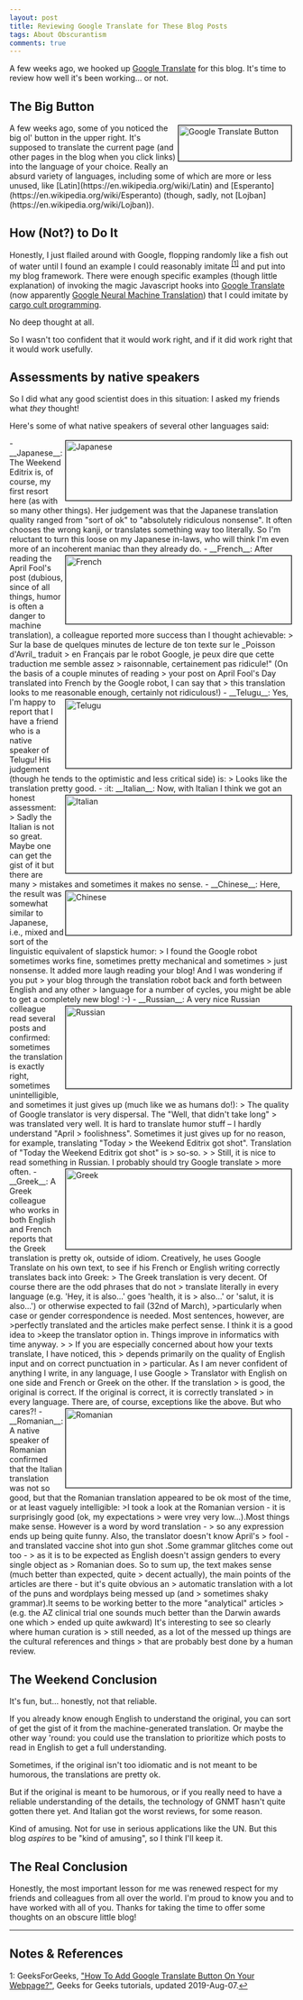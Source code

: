 ```yaml
---
layout: post
title: Reviewing Google Translate for These Blog Posts
tags: About Obscurantism
comments: true
---
```


A few weeks ago, we hooked up [Google Translate](https://en.wikipedia.org/wiki/Google_Translate)
for this blog.  It's time to review how well it's been working&hellip; or not.  


## The Big Button  

<img src="{{ site.baseurl }}/images/2021-05-03-google-translate-review-button.jpg" width="200" height="63" alt="Google Translate Button" title="Google Translate Button" style="float: right; margin: 3px 3px 3px 3px; border: 1px solid #000000;"/>
A few weeks ago, some of you noticed the big ol' button in the upper right.  It's supposed to
translate the current page (and other pages in the blog when you click links) into the
language of your choice.  Really an absurd variety of languages, including some of which
are more or less unused, like [Latin](https://en.wikipedia.org/wiki/Latin) and 
[Esperanto](https://en.wikipedia.org/wiki/Esperanto) (though, sadly, not 
[Lojban](https://en.wikipedia.org/wiki/Lojban)).  

## How (Not?) to Do It  

Honestly, I just flailed around with Google, flopping randomly like a fish out of water until I found
an example I could reasonably imitate <sup id="fn1a">[[1]](#fn1)</sup> and put into my
blog framework.  There were enough specific examples (though little explanation) of
invoking the magic Javascript hooks into 
[Google Translate](https://en.wikipedia.org/wiki/Google_Translate) (now apparently
[Google Neural Machine Translation](https://en.wikipedia.org/wiki/Google_Neural_Machine_Translation))
that I could imitate by
[cargo cult programming](https://en.wikipedia.org/wiki/Cargo_cult_programming).  

No deep thought at all.  

So I wasn't too confident that it would work right, and if it did work right that it would
work usefully.  


## Assessments by native speakers  

So I did what any good scientist does in this situation: I asked my friends what _they_
thought!  

Here's some of what native speakers of several other languages said:  

<!-- NB: Kramdown doesn't know the GFM flag emoticons, like :jp:, :fr:, :cn:, :india:, etc. -->
<img src="{{ site.baseurl }}/images/2021-05-03-google-translate-review-japanese.jpg" width="400" height="106" alt="Japanese" title="Japanese" style="float: right; margin: 3px 3px 3px 3px; border: 1px solid #000000;"/>
- __Japanese__: The Weekend Editrix is, of course, my first resort here (as with so many
  other things).  Her judgement was that the Japanese translation quality ranged from
  "sort of ok" to "absolutely ridiculous nonsense".  It often chooses the wrong kanji, or
  translates something way too literally.  So I'm reluctant to turn this loose on my
  Japanese in-laws, who will think I'm even more of an incoherent maniac than they already
  do.  

<img src="{{ site.baseurl }}/images/2021-05-03-google-translate-review-french.jpg" width="400" height="121" alt="French" title="French" style="float: right; margin: 3px 3px 3px 3px; border: 1px solid #000000;"/>
- __French__: After reading the April Fool's post (dubious, since of all things, humor is often a danger
  to machine translation), a colleague reported more success than I thought achievable:  
> Sur la base de quelques minutes de lecture de ton texte sur le _Poisson d'Avril_ traduit
> en Français par le robot Google, je peux dire que cette traduction me semble assez
> raisonnable, certainement pas ridicule!" (On the basis of a couple minutes of reading
> your post on April Fool's Day translated into French by the Google robot, I can say that
> this translation looks to me reasonable enough, certainly not ridiculous!)  

<img src="{{ site.baseurl }}/images/2021-05-03-google-translate-review-telugu.jpg" width="400" height="122" alt="Telugu" title="Telugu" style="float: right; margin: 3px 3px 3px 3px; border: 1px solid #000000;"/>
- __Telugu__: Yes, I'm happy to report that I have a friend who is a native speaker of
  Telugu!  His judgement (though he tends to the optimistic and less critical side) is:  
> Looks like the translation pretty good.  

<img src="{{ site.baseurl }}/images/2021-05-03-google-translate-review-italian.jpg" width="400" height="138" alt="Italian" title="Italian" style="float: right; margin: 3px 3px 3px 3px; border: 1px solid #000000;"/>
- :it: __Italian__: Now, with Italian I think we got an honest assessment:  
> Sadly the Italian is not so great. Maybe one can get the gist of it but there are many
> mistakes and sometimes it makes no sense.  

<img src="{{ site.baseurl }}/images/2021-05-03-google-translate-review-chinese.jpg" width="400" height="78" alt="Chinese" title="Chinese" style="float: right; margin: 3px 3px 3px 3px; border: 1px solid #000000;"/>
- __Chinese__: Here, the result was somewhat similar to Japanese, i.e., mixed and sort of
  the linguistic equivalent of slapstick humor:  
> I found the Google robot sometimes works fine, sometimes pretty mechanical and sometimes
> just nonsense.  It added more laugh reading your blog!  And I was wondering if you put
> your blog through the translation robot back and forth between English and any other
> language for a number of cycles, you might be able to get a completely new blog! :-)  

<img src="{{ site.baseurl }}/images/2021-05-03-google-translate-review-russian.jpg" width="400" height="146" alt="Russian" title="Russian" style="float: right; margin: 3px 3px 3px 3px; border: 1px solid #000000;"/>
- __Russian__: A very nice Russian colleague read several posts and confirmed: sometimes the
  translation is exactly right, sometimes unintelligible, and sometimes it just gives up
  (much like we as humans do!):  
> The quality of Google translator is very dispersal. The "Well, that didn't take long"
> was translated very well. It is hard to translate humor stuff &ndash; I hardly understand "April
> foolishness". Sometimes it just gives up for no reason, for example, translating "Today
> the Weekend Editrix got shot". Translation of "Today the Weekend Editrix got shot" is
> so-so.  
>  
> Still, it is nice to read something in Russian. I probably should try Google translate
> more often.  

<img src="{{ site.baseurl }}/images/2021-05-03-google-translate-review-greek.jpg" width="400" height="142" alt="Greek" title="Greek" style="float: right; margin: 3px 3px 3px 3px; border: 1px solid #000000;"/>
- __Greek__: A Greek colleague who works in both English and French reports that the Greek
  translation is pretty ok, outside of idiom.  Creatively, he uses Google Translate on his
  own text, to see if his French or English writing correctly translates back into Greek:  
> The Greek translation is very decent. Of course there are the odd phrases that do not
> translate literally in every language (e.g. 'Hey, it is also...' goes 'health, it is
> also...' or 'salut, it is also...') or otherwise expected to fail (32nd of March),
>particularly when case or gender correspondence is needed. Most sentences, however, are
>perfectly translated and the articles make perfect sense. I think it is a good idea to
>keep the translator option in. Things improve in informatics with time anyway.  
>  
> If you are especially concerned about how your texts translate, I have noticed, this
> depends primarily on the quality of English input and on correct punctuation in
> particular. As I am never confident of anything I write, in any language, I use Google
> Translator with English on one side and French or Greek on the other. If the translation
> is good, the original is correct. If the original is correct, it is correctly translated
> in every language. There are, of course, exceptions like the above. But who cares?!  

<img src="{{ site.baseurl }}/images/2021-05-03-google-translate-review-romanian.jpg" width="400" height="140" alt="Romanian" title="Romanian" style="float: right; margin: 3px 3px 3px 3px; border: 1px solid #000000;"/>
- __Romanian__: A native speaker of Romanian confirmed that the Italian translation was
  not so good, but that the Romanian translation appeared to be ok most of the time, or at
  least vaguely intelligible:  
>I took a look at the Romanian version - it is  surprisingly good (ok, my expectations
> were vrey very low...).Most  things make sense. However is a word by word translation -
> so any expression ends up being quite funny. Also, the translator doesn't know April's
> fool - and translated vaccine shot into gun shot .Some grammar glitches come out too  -
> as it is to be expected as English doesn't assign genders to every single object as
> Romanian does. So to sum up, the text makes sense (much better than expected, quite
> decent actually), the main points of the articles are there - but it's quite obvious an
> automatic translation with a lot of the puns and wordplays being messed up (and
> sometimes shaky grammar).It seems to be working better to the more "analytical" articles
> (e.g. the AZ clinical trial one sounds much better than the Darwin awards one which
> ended up quite awkward)  It's interesting to see so clearly  where human curation is
> still needed, as a lot of the messed up things are the cultural references and things
> that are probably best done by a human review.   


## The Weekend Conclusion  

It's fun, but&hellip; honestly, not that reliable.  

If you already know enough English to understand the original, you can sort of get the
gist of it from the machine-generated translation.  Or maybe the other way 'round: you
could use the translation to prioritize which posts to read in English to get a full
understanding.  

Sometimes, if the original isn't too idiomatic and is not meant to be humorous, the
translations are pretty ok.  

But if the original is meant to be humorous, or if you really need to have a reliable
understanding of the details, the technology of GNMT hasn't quite gotten there yet.  And
Italian got the worst reviews, for some reason.  

Kind of amusing.  Not for use in serious applications like the UN.  But this blog
_aspires_ to be "kind of amusing", so I think I'll keep it.  


## The Real Conclusion

Honestly, the most important lesson for me was renewed respect for my friends and
colleagues from all over the world.  I'm proud to know you and to have worked with all of
you.  Thanks for taking the time to offer some thoughts on an obscure little blog!  

---

## Notes &amp; References  

<!--
<sup id="fn1a">[[1]](#fn1)</sup>
<a id="fn1">1</a>: [↩](#fn1a)  
-->

<a id="fn1">1</a>: GeeksForGeeks, ["How To Add Google Translate Button On Your Webpage?"](https://www.geeksforgeeks.org/add-google-translate-button-webpage/), Geeks for Geeks tutorials, updated 2019-Aug-07.[↩](#fn1a)  
